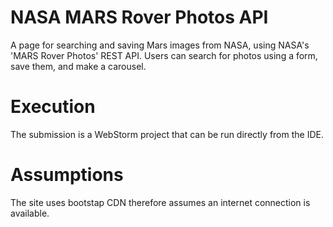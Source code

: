 <h1>NASA MARS Rover Photos API</h1>
<p>A page for searching and saving Mars images from NASA, using NASA's
  'MARS Rover Photos' REST API. Users can search for photos using a form, save them, and make a carousel.</p>



<h1>Execution</h1>
<p>
The submission is a WebStorm project that can be run directly from the IDE.
</p>
<h1>Assumptions</h1>
<p>
  The site uses bootstap CDN therefore assumes an internet connection is available.
</p>
